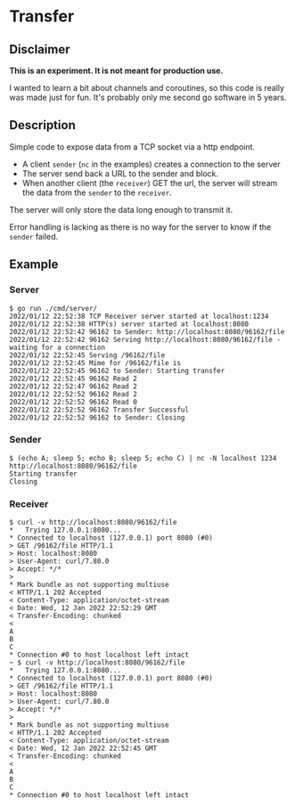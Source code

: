 # Transfer

## Disclaimer
**This is an experiment. It is not meant for production use.**

I wanted to learn a bit about channels and coroutines, so this code is really was made just for fun. It's probably only me second go software in 5 years.

## Description

Simple code to expose data from a TCP socket via a http endpoint.

- A client `sender` (`nc` in the examples) creates a connection to the server
- The server send back a URL to the sender and block.
- When another client (the `receiver`) GET the url, the server will stream the data from the `sender` to the `receiver`.

The server will only store the data long enough to transmit it.

Error handling is lacking as there is no way for the server to know if the `sender` failed.


## Example

### Server

```
$ go run ./cmd/server/
2022/01/12 22:52:38 TCP Receiver server started at localhost:1234
2022/01/12 22:52:38 HTTP(s) server started at localhost:8080
2022/01/12 22:52:42 96162 to Sender: http://localhost:8080/96162/file
2022/01/12 22:52:42 96162 Serving http://localhost:8080/96162/file - waiting for a connection
2022/01/12 22:52:45 Serving /96162/file
2022/01/12 22:52:45 Mime for /96162/file is
2022/01/12 22:52:45 96162 to Sender: Starting transfer
2022/01/12 22:52:45 96162 Read 2
2022/01/12 22:52:47 96162 Read 2
2022/01/12 22:52:52 96162 Read 2
2022/01/12 22:52:52 96162 Read 0
2022/01/12 22:52:52 96162 Transfer Successful
2022/01/12 22:52:52 96162 to Sender: Closing
```

### Sender
```
$ (echo A; sleep 5; echo B; sleep 5; echo C) | nc -N localhost 1234
http://localhost:8080/96162/file
Starting transfer
Closing
```

### Receiver
```
$ curl -v http://localhost:8080/96162/file
*   Trying 127.0.0.1:8080...
* Connected to localhost (127.0.0.1) port 8080 (#0)
> GET /96162/file HTTP/1.1
> Host: localhost:8080
> User-Agent: curl/7.80.0
> Accept: */*
>
* Mark bundle as not supporting multiuse
< HTTP/1.1 202 Accepted
< Content-Type: application/octet-stream
< Date: Wed, 12 Jan 2022 22:52:29 GMT
< Transfer-Encoding: chunked
<
A
B
C
* Connection #0 to host localhost left intact
~ $ curl -v http://localhost:8080/96162/file
*   Trying 127.0.0.1:8080...
* Connected to localhost (127.0.0.1) port 8080 (#0)
> GET /96162/file HTTP/1.1
> Host: localhost:8080
> User-Agent: curl/7.80.0
> Accept: */*
>
* Mark bundle as not supporting multiuse
< HTTP/1.1 202 Accepted
< Content-Type: application/octet-stream
< Date: Wed, 12 Jan 2022 22:52:45 GMT
< Transfer-Encoding: chunked
<
A
B
C
* Connection #0 to host localhost left intact
```
```